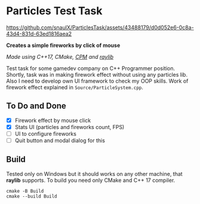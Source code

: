 # Particles Test Task

https://github.com/snaulX/ParticlesTask/assets/43488179/d0d052e6-0c8a-43d4-831d-63ed1816aea2

**Creates a simple fireworks by click of mouse**

*Made using C++17, CMake, [CPM](https://github.com/cpm-cmake/CPM.cmake) and [raylib](https://github.com/raysan5/raylib)*

Test task for some gamedev company on C++ Programmer position. Shortly, task was in making firework effect without using any particles lib.
Also I need to develop own UI framework to check my OOP skills. Work of firework effect explained in `Source/ParticleSystem.cpp`.
## To Do and Done
* [x] Firework effect by mouse click
* [x] Stats UI (particles and fireworks count, FPS)
* [ ] UI to configure fireworks
* [ ] Quit button and modal dialog for this
## Build
Tested only on Windows but it should works on any other machine, that **raylib** supports.
To build you need only CMake and C++ 17 compiler.
```
cmake -B Build
cmake --build Build
```
